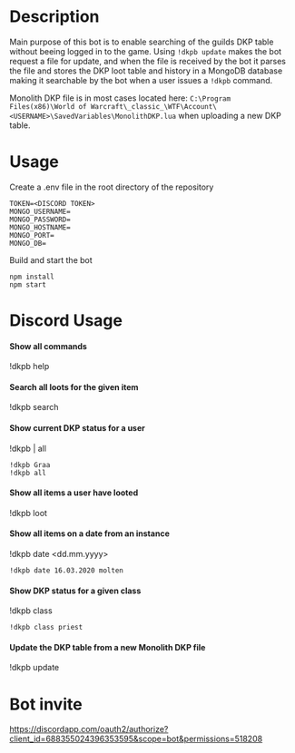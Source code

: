 # Description

Main purpose of this bot is to enable searching of the guilds DKP table without beeing logged in to the game.
Using `!dkpb update` makes the bot request a file for update, and when the file is received by the bot it parses the file and stores the DKP loot table and history in a MongoDB database making it searchable by the bot when a user issues a `!dkpb` command.

Monolith DKP file is in most cases located here: `C:\Program Files(x86)\World of Warcraft\_classic_\WTF\Account\<USERNAME>\SavedVariables\MonolithDKP.lua` when uploading a new DKP table.

# Usage

Create a .env file in the root directory of the repository

```
TOKEN=<DISCORD TOKEN>
MONGO_USERNAME=
MONGO_PASSWORD=
MONGO_HOSTNAME=
MONGO_PORT=
MONGO_DB=
```

Build and start the bot

```
npm install
npm start
```

# Discord Usage

#### Show all commands

!dkpb help

#### Search all loots for the given item

!dkpb search <item>

#### Show current DKP status for a user

!dkpb <user> | all

```
!dkpb Graa
!dkpb all
```

#### Show all items a user have looted

!dkpb loot <user>

#### Show all items on a date from an instance

!dkpb date <dd.mm.yyyy> <instance>

```
!dkpb date 16.03.2020 molten
```

#### Show DKP status for a given class

!dkpb class <class>

```
!dkpb class priest
```

#### Update the DKP table from a new Monolith DKP file

!dkpb update

# Bot invite

https://discordapp.com/oauth2/authorize?client_id=688355024396353595&scope=bot&permissions=518208
